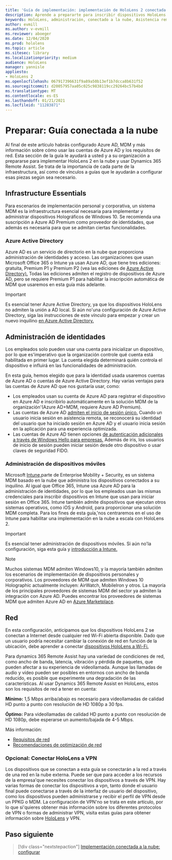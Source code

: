 ```yaml
---
title: 'Guía de implementación: implementación de HoloLens 2 conectada en la nube a escala con asistencia remota: preparar'
description: Aprende a prepararte para inscribir dispositivos HoloLens a través de una red conectada a la nube mediante Azure Active Directory y la administración de identidades.
keywords: HoloLens, administración, conectado a la nube, Asistencia remota, AAD, Azure AD, MDM, Administración de dispositivos móviles
author: evmill
ms.author: v-evmill
ms.reviewer: aboeger
ms.date: 12/04/2020
ms.prod: hololens
ms.topic: article
ms.sitesec: library
ms.localizationpriority: medium
audience: HoloLens
manager: yannisle
appliesto:
- HoloLens 2
ms.openlocfilehash: 067917396631f9a89a50b13ef1b7dcca8b631f52
ms.sourcegitcommit: d20057957aa05c025c9838119cc29264bc57b4bd
ms.translationtype: MT
ms.contentlocale: es-ES
ms.lasthandoff: 01/21/2021
ms.locfileid: "11283871"
---
```

# Preparar: Guía conectada a la nube

Al final de este artículo habrás configurado Azure AD, MDM y más información sobre cómo usar las cuentas de Azure AD y los requisitos de red. Esta sección de la guía le ayudará a usted y a su organización a prepararse para implementar HoloLens 2 en la nube y usar Dynamics 365 Remote Assist. Se trata de la importancia de cada parte de la infraestructura, así como de vínculos a guías que le ayudarán a configurar esas piezas según sea necesario.

## Infrastructure Essentials

Para escenarios de implementación personal y corporativa, un sistema MDM es la infraestructura esencial necesaria para implementar y administrar dispositivos Holográficos de Windows 10. Se recomienda una suscripción a Azure AD Premium como proveedor de identidades, que además es necesaria para que se admitan ciertas funcionalidades.

### Azure Active Directory

Azure AD es un servicio de directorio en la nube que proporciona administración de identidades y acceso. Las organizaciones que usan Microsoft Office 365 o Intune ya usan Azure AD, que tiene tres ediciones: gratuita, Premium P1 y Premium P2 (vea las ediciones de [Azure Active Directory).](https://azure.microsoft.com/documentation/articles/active-directory-editions) Todas las ediciones admiten el registro de dispositivos de Azure AD, pero se requiere Premium P1 para habilitar la inscripción automática de MDM que usaremos en esta guía más adelante.

> [!IMPORTANT]
> Es esencial tener Azure Active Directory, ya que los dispositivos HoloLens no admiten la unión a AD local. Si aún no&#39;una configuración de Azure Active Directory, siga las instrucciones de este vínculo para empezar y crear un nuevo inquilino [en Azure Active Directory.](https://docs.microsoft.com/azure/active-directory/fundamentals/active-directory-access-create-new-tenant)

## Administración de identidades

Los empleados solo pueden usar una cuenta para inicializar un dispositivo, por lo que es&#39;imperativo que la organización controle qué cuenta está habilitada en primer lugar. La cuenta elegida determinará quién controla el dispositivo e influirá en las funcionalidades de administración.

En esta guía, hemos [](https://docs.microsoft.com/hololens/hololens-identity) elegido que para la identidad usada usaremos cuentas de Azure AD o cuentas de Azure Active Directory. Hay varias ventajas para las cuentas de Azure AD que nos gustaría usar, como:

- Los empleados usan su cuenta de Azure AD para registrar el dispositivo en Azure AD e inscribirlo automáticamente en la solución MDM de la organización&#39;(Azure AD+MDM, requiere Azure AD Premium).
- Las cuentas de Azure AD [admiten el inicio de sesión único.](https://docs.microsoft.com/azure/active-directory/manage-apps/what-is-single-sign-on) Cuando un usuario inicia sesión en asistencia remota, se reconocerá su identidad del usuario que ha iniciado sesión en Azure AD y el usuario inicia sesión en la aplicación para una experiencia optimizada.
- Las cuentas de Azure AD tienen opciones [de autenticación adicionales](https://docs.microsoft.com/hololens/hololens-identity) [a través de Windows Hello para empresas.](https://docs.microsoft.com/windows/security/identity-protection/hello-for-business/hello-identity-verification) Además de iris, los usuarios de inicio de sesión pueden iniciar sesión desde otro dispositivo o usar claves de seguridad FIDO.

### Administración de dispositivos móviles

Microsoft [Intune,](https://docs.microsoft.com/mem/intune/fundamentals/what-is-intune)parte de Enterprise Mobility + Security, es un sistema MDM basado en la nube que administra los dispositivos conectados a su inquilino. Al igual que Office 365, Intune usa Azure AD para la administración de identidades, por lo que los empleados usan las mismas credenciales para inscribir dispositivos en Intune que usan para iniciar sesión en Office 365. Intune también admite dispositivos que ejecutan otros sistemas operativos, como iOS y Android, para proporcionar una solución MDM completa. Para los fines de esta guía,&#39;nos centraremos en el uso de Intune para habilitar una implementación en la nube a escala con HoloLens 2.

> [!IMPORTANT]
> Es esencial tener administración de dispositivos móviles. Si aún no&#39;la configuración, siga esta guía y [introducción a Intune.](https://docs.microsoft.com/mem/intune/fundamentals/free-trial-sign-up)

> [!NOTE]
> Muchos sistemas MDM admiten Windows10, y la mayoría también admiten los escenarios de implementación de dispositivos personales y corporativos. Los proveedores de MDM que admiten Windows 10 Holographic actualmente incluyen: AirWatch, MobileIron y otros. La mayoría de los principales proveedores de sistemas MDM del sector ya admiten la integración con Azure AD. Puedes encontrar los proveedores de sistemas MDM que admiten Azure AD en [Azure Marketplace](https://azure.microsoft.com/marketplace/).

## Red

En esta configuración, anticipamos que los dispositivos HoloLens 2 se conectan a Internet desde cualquier red Wi-Fi abierta disponible. Dado que un usuario podría necesitar cambiar la conexión de red en función de la ubicación, debe aprender a conectar [dispositivos HoloLens a Wi-Fi.](https://docs.microsoft.com/hololens/hololens-network)

Para dynamics 365 Remote Assist hay una variedad de condiciones de red, como ancho de banda, latencia, vibración y pérdida de paquetes, que pueden afectar a su experiencia de videollamada. Aunque las llamadas de audio y vídeo pueden ser posibles en entornos con ancho de banda reducido, es posible que experimente una degradación de las características. Al usar Dynamics 365 Remote Assist en HoloLens, estos son los requisitos de red a tener en cuenta:

**Mínimo:** 1,5 Mbps arriba/abajo es necesario para videollamadas de calidad HD punto a punto con resolución de HD 1080p a 30 fps.

**Óptimo:** Para videollamadas de calidad HD punto a punto con resolución de HD 1080p, debe esperarse un aumento/bajada de 4-5 Mbps.

Más información:

- [Requisitos de red](https://docs.microsoft.com/dynamics365/mixed-reality/remote-assist/requirements#network-requirements)
- [Recomendaciones de optimización de red](https://docs.microsoft.com/dynamics365/mixed-reality/remote-assist/requirements#dynamics-365-remote-assist-hololens)

### Opcional: Conectar HoloLens a VPN

Los dispositivos que se conectan a esta guía se conectarán a la red a través de una red en la nube externa. Puede ser que para acceder a los recursos de la empresa&#39;que necesites conectar los dispositivos a través de VPN. Hay varias formas de conectar los dispositivos a vpn, tanto donde el usuario final puede conectarse a través de la interfaz de usuario del dispositivo, como los dispositivos pueden administrarse y recibir el perfil de VPN desde un PPKG o MDM. La configuración de VPN&#39;no se trata en este artículo, por lo que si&#39;quieres obtener más información sobre los diferentes protocolos de VPN o formas de administrar VPN, visita estas guías para obtener información sobre [HoloLens](https://docs.microsoft.com/hololens/hololens-network#vpn) y VPN.

## Paso siguiente

> [!div class="nextstepaction"]
> [Implementación conectada a la nube: configurar](hololens2-cloud-connected-configure.md)
